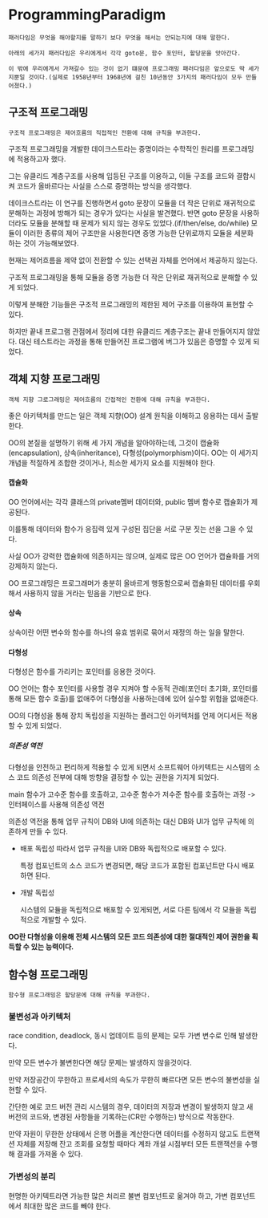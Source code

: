 # ProgrammingParadigm

    패러다임은 무엇을 해야할지를 말하기 보다 무엇을 해서는 안되는지에 대해 말한다.

    아래의 세가지 패러다임은 우리에게서 각각 goto문, 함수 포인터, 할당문을 앗아간다.

    이 밖에 우리에게서 가져갈수 있는 것이 없기 떄문에 프로그래밍 패러다임은 앞으로도 딱 세가지뿐일 것이다.(실제로 1958년부터 1968년에 걸친 10년동안 3가지의 패러다임이 모두 만들어졌다.)

## 구조적 프로그래밍

    구조적 프로그래밍은 제어흐름의 직접적인 전환에 대해 규칙을 부과한다.

구조적 프로그래밍을 개발한 데이크스트라는 증명이라는 수학적인 원리를 프로그래밍에 적용하고자 했다.

그는 유클리드 계층구조를 사용해 입등된 구조를 이용하고, 이들 구조를 코드와 결합시켜 코드가 올바르다는 사실을 스스로 증명하는 방식을 생각했다.

데이크스트라는 이 연구를 진행하면서 goto 문장이 모듈을 더 작은 단위로 재귀적으로 분해하는 과정에 방해가 되는 경우가 있다는 사실을 발견했다. 반면 goto 문장을 사용하더라도 모듈을 분해할 때 문제가 되지 않는 경우도 있었다.(if/then/else, do/while) 모듈이 이러한 종류의 제어 구조만을 사용한다면 증명 가능한 단위로까지 모듈을 세분화 하는 것이 가능해보였다.

현재는 제어흐름을 제약 없이 전환할 수 있는 선택권 자체를 언어에서 제공하지 않는다.

구조적 프로그래밍을 통해 모듈을 증명 가능한 더 작은 단위로 재귀적으로 분해할 수 있게 되었다.

이렇게 분해한 기능들은 구조적 프로그래밍의 제한된 제어 구조를 이용하여 표현할 수 있다.

하지만 끝내 프로그램 관점에서 정리에 대한 유클리드 계층구조는 끝내 만들어지지 않았다. 대신 테스트라는 과정을 통해 만들어진 프로그램에 버그가 있음은 증명할 수 있게 되었다.

## 객체 지향 프로그래밍

    객체 지향 그로그래밍은 제어흐름의 간접적인 전환에 대해 규칙을 부과한다.

좋은 아키텍처를 만드는 일은 객체 지향(OO) 설계 원칙을 이해하고 응용하는 데서 출발한다.

OO의 본질을 설명하기 위해 세 가지 개념을 알아야하는데, 그것이 캡슐화(encapsulation), 상속(inheritance), 다형성(polymorphism)이다. OO는 이 세가지 개념을 적절하게 조합한 것이거나, 최소한 세가지 요소를 지원해야 한다.

#### 캡슐화

OO 언어에서는 각각 클래스의 private멤버 데이터와, public 멤버 함수로 캡슐화가 제공된다.

이를통해 데이터와 함수가 응집력 있게 구성된 집단을 서로 구분 짓는 선을 그을 수 있다.

사실 OO가 강력한 캡슐화에 의존하지는 않으며, 실제로 많은 OO 언어가 캡슐화를 거의 강제하지 않는다.

OO 프로그래밍은 프로그래머가 충분히 올바르게 행동함으로써 캡슐화된 데이터를 우회해서 사용하지 않을 거라는 믿음을 기반으로 한다.

#### 상속

상속이란 어떤 변수와 함수를 하나의 유효 범위로 묶어서 재정의 하는 일을 말한다.

#### 다형성

다형성은 함수를 가리키는 포인터를 응용한 것이다.

OO 언어는 함수 포인터를 사용할 경우 지켜야 할 수동적 관례(포인터 초기화, 포인터를 통해 모든 함수 호출)를 없애주어 다형성을 사용하는데에 있어 실수할 위험을 없애준다.

OO의 다형성을 통해 장치 독립성을 지원하는 플러그인 아키텍처를 언제 어디서든 적용할 수 있게 되었다. 

##### 의존성 역전

다형성을 안전하고 편리하게 적용할 수 있게 되면서 소프트웨어 아키텍트는 시스템의 소스 코드 의존성 전부에 대해 방향을 결정할 수 있는 권한을 가지게 되었다.

main 함수가 고수준 함수를 호출하고, 고수준 함수가 저수준 함수를 호출하는 과정 -> 인터페이스를 사용해 의존성 역전

의존성 역전을 통해 업무 규칙이 DB와 UI에 의존하는 대신 DB와 UI가 업무 규칙에 의존하게 만들 수 있다.

* 배포 독립성
    따라서 업무 규칙을 UI와 DB와 독립적으로 배포할 수 있다.

    특정 컴포넌트의 소스 코드가 변경되면, 해당 코드가 포함된 컴포넌트만 다시 배포하면 된다.

* 개발 독립성

    시스템의 모듈을 독립적으로 배포할 수 있게되면, 서로 다른 팀에서 각 모듈을 독립적으로 개발할 수 있다.

**OO란 다형성을 이용해 전체 시스템의 모든 코드 의존성에 대한 절대적인 제어 권한을 획득할 수 있는 능력이다.**

## 함수형 프로그래밍

    함수형 프로그래밍은 할당문에 대해 규칙을 부과한다.

### 불변성과 아키텍처

race condition, deadlock, 동시 업데이트 등의 문제는 모두 가변 변수로 인해 발생한다.

만약 모든 변수가 불변한다면 해당 문제는 발생하지 않을것이다.

만약 저장공간이 무한하고 프로세서의 속도가 무한히 빠르다면 모든 변수의 불변성을 실현할 수 있다.

간단한 예로 코드 버전 관리 시스템의 경우, 데이터의 저장과 변경이 발생하지 않고 새 버전의 코드와, 변경된 사항들을 기록하는(CR만 수행하는) 방식으로 작동한다.

만약 자원이 무한한 상태에서 은행 어플을 계산한다면 데이터를 수정하지 않고도 트랜잭션 자체를 저장해 잔고 조회를 요청할 때마다 계좌 개설 시점부터 모든 트랜잭션을 수행해 결과를 가져올 수 있다.

### 가변성의 분리

현명한 아키텍트라면 가능한 많은 처리르 불변 컴포넌트로 옮겨야 하고, 가변 컴포넌트에서 최대한 많은 코드를 빼야 한다.